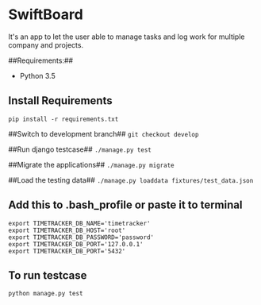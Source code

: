 # SwiftBoard #

It's an app to let the user able to manage tasks and log work for multiple company and projects.

##Requirements:##
* Python 3.5


## Install Requirements ##
`pip install -r requirements.txt`

##Switch to development branch##
`git checkout develop`

##Run django testcase##
`./manage.py test`

##Migrate the applications##
`./manage.py migrate`

##Load the testing data##
`./manage.py loaddata fixtures/test_data.json`

## Add this to .bash_profile or paste it to terminal ##
```
export TIMETRACKER_DB_NAME='timetracker'
export TIMETRACKER_DB_HOST='root'
export TIMETRACKER_DB_PASSWORD='password'
export TIMETRACKER_DB_PORT='127.0.0.1'
export TIMETRACKER_DB_PORT='5432'
```

## To run testcase ##
`python manage.py test`
